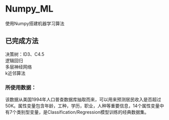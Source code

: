# Numpy_ML
使用Numpy搭建机器学习算法
## 已完成方法
  决策树：ID3、C4.5</br>
  逻辑回归</br>
  多层神经网络</br>
  k近邻算法</br>
### 所使用数据：
该数据从美国1994年人口普查数据库抽取而来，可以用来预测居民收入是否超过50K。属性变量包含年龄，工种，学历，职业，人种等重要信息，14个属性变量中有7个类别型变量，是Classification/Regression模型训练的经典数据集。
